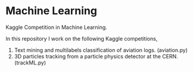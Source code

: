 # Machine Learning
Kaggle Competition in Machine Learning.

In this repository I work on the following Kaggle competitions,
1. Text mining and multilabels classification of aviation logs.
(aviation.py)
2. 3D particles tracking from a particle physics detector at the CERN.
(trackML.py)